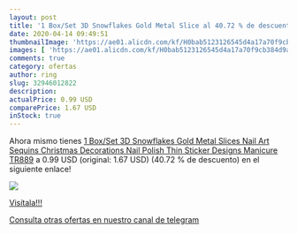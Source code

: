 ```yaml
---
layout: post
title: '1 Box/Set 3D Snowflakes Gold Metal Slice al 40.72 % de descuento'
date: 2020-04-14 09:49:51
thumbnailImage: 'https://ae01.alicdn.com/kf/H0bab5123126545d4a17a70f9cb384d9ae/1-Box-Set-3D-Snowflakes-Gold-Metal-Slices-Nail-Art-Sequins-Christmas-Decorations-Nail-Polish-Thin.jpg_350x350._SL200_.jpg'
images: [ 'https://ae01.alicdn.com/kf/H0bab5123126545d4a17a70f9cb384d9ae/1-Box-Set-3D-Snowflakes-Gold-Metal-Slices-Nail-Art-Sequins-Christmas-Decorations-Nail-Polish-Thin.jpg_350x350._SL200_.jpg' ]
comments: true
category: ofertas
author: ring
slug: 32946012822
description:
actualPrice: 0.99 USD
comparePrice: 1.67 USD
inStock: true
---
```


Ahora mismo tienes [1 Box/Set 3D Snowflakes Gold Metal Slices Nail Art Sequins Christmas Decorations Nail Polish Thin Sticker Designs Manicure TR889](https://www.amazon.com/dp/32946012822/?tag=redken08-20) a 0.99 USD (original: 1.67 USD) (40.72 %  de descuento) en el siguiente enlace!

[![](https://ae01.alicdn.com/kf/H0bab5123126545d4a17a70f9cb384d9ae/1-Box-Set-3D-Snowflakes-Gold-Metal-Slices-Nail-Art-Sequins-Christmas-Decorations-Nail-Polish-Thin.jpg_350x350._SL200_.jpg)](https://www.amazon.com/dp/32946012822/?tag=redken08-20)

[Visítala!!!](https://www.amazon.com/dp/32946012822/?tag=redken08-20)

[Consulta otras ofertas en nuestro canal de telegram](https://t.me/s/ofertas25)
